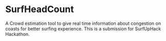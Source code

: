 # SurfHeadCount
A Crowd estimation tool to give real time information about congestion on coasts for better surfing experience. This is a submission for SurfUpHack Hackathon.
